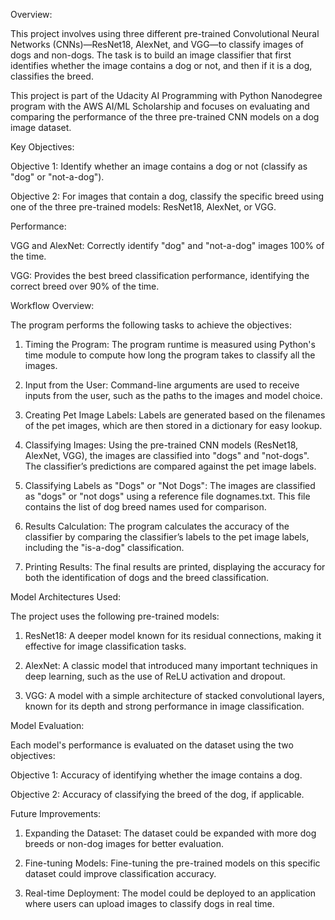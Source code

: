 Overview:

This project involves using three different pre-trained Convolutional Neural Networks (CNNs)—ResNet18, AlexNet, and VGG—to classify images of dogs and non-dogs. The task is to build an image classifier that first identifies whether the image contains a dog or not, and then if it is a dog, classifies the breed.

This project is part of the Udacity AI Programming with Python Nanodegree program with the AWS AI/ML Scholarship and focuses on evaluating and comparing the performance of the three pre-trained CNN models on a dog image dataset.

Key Objectives:

Objective 1: Identify whether an image contains a dog or not (classify as "dog" or "not-a-dog").

Objective 2: For images that contain a dog, classify the specific breed using one of the three pre-trained models: ResNet18, AlexNet, or VGG.

Performance:

VGG and AlexNet: Correctly identify "dog" and "not-a-dog" images 100% of the time.

VGG: Provides the best breed classification performance, identifying the correct breed over 90% of the time.

Workflow Overview:

The program performs the following tasks to achieve the objectives:

1. Timing the Program: The program runtime is measured using Python's time module to compute how long the program takes to classify all the images.

2. Input from the User: Command-line arguments are used to receive inputs from the user, such as the paths to the images and model choice.

3. Creating Pet Image Labels: Labels are generated based on the filenames of the pet images, which are then stored in a dictionary for easy lookup.

4. Classifying Images: Using the pre-trained CNN models (ResNet18, AlexNet, VGG), the images are classified into "dogs" and "not-dogs". The classifier’s predictions are compared against the pet image labels.

5. Classifying Labels as "Dogs" or "Not Dogs": The images are classified as "dogs" or "not dogs" using a reference file dognames.txt. This file contains the list of dog breed names used for comparison.

6. Results Calculation: The program calculates the accuracy of the classifier by comparing the classifier’s labels to the pet image labels, including the "is-a-dog" classification.

7. Printing Results: The final results are printed, displaying the accuracy for both the identification of dogs and the breed classification.

Model Architectures Used:

The project uses the following pre-trained models:

1. ResNet18: A deeper model known for its residual connections, making it effective for image classification tasks.

2. AlexNet: A classic model that introduced many important techniques in deep learning, such as the use of ReLU activation and dropout.

3. VGG: A model with a simple architecture of stacked convolutional layers, known for its depth and strong performance in image classification.

Model Evaluation:

Each model's performance is evaluated on the dataset using the two objectives:

Objective 1: Accuracy of identifying whether the image contains a dog.

Objective 2: Accuracy of classifying the breed of the dog, if applicable.

Future Improvements:

1. Expanding the Dataset: The dataset could be expanded with more dog breeds or non-dog images for better evaluation.

2. Fine-tuning Models: Fine-tuning the pre-trained models on this specific dataset could improve classification accuracy.

3. Real-time Deployment: The model could be deployed to an application where users can upload images to classify dogs in real time.
